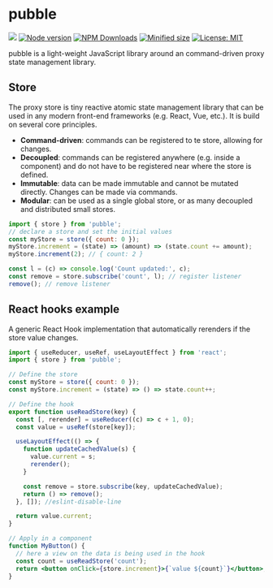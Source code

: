 # pubble

![](https://github.com/crinklesio/pubble/workflows/test/badge.svg)
[![Node version](https://img.shields.io/npm/v/pubble.svg?style=flat)](https://www.npmjs.com/package/pubble)
[![NPM Downloads](https://img.shields.io/npm/dm/pubble.svg?style=flat)](https://www.npmjs.com/package/pubble)
[![Minified size](https://img.shields.io/bundlephobia/min/pubble@latest?label=minified)](https://www.npmjs.com/package/pubble)
[![License: MIT](https://img.shields.io/badge/License-MIT-yellow.svg)](https://opensource.org/licenses/MIT)

pubble is a light-weight JavaScript library around an command-driven proxy state management library.

## Store

The proxy store is tiny reactive atomic state management library that can be used in any modern front-end frameworks (e.g. React, Vue, etc.). It is build on several core principles.

- **Command-driven**: commands can be registered to te store, allowing for changes.
- **Decoupled**: commands can be registered anywhere (e.g. inside a component) and do not have to be registered near where the store is defined.
- **Immutable**: data can be made immutable and cannot be mutated directly. Changes can be made via commands.
- **Modular**: can be used as a single global store, or as many decoupled and distributed small stores.

```js
import { store } from 'pubble';
// declare a store and set the initial values
const myStore = store({ count: 0 });
myStore.increment = (state) => (amount) => (state.count += amount);
myStore.increment(2); // { count: 2 }

const l = (c) => console.log('Count updated:', c);
const remove = store.subscribe('count', l); // register listener
remove(); // remove listener
```

## React hooks example

A generic React Hook implementation that automatically rerenders if the store value changes.

```jsx
import { useReducer, useRef, useLayoutEffect } from 'react';
import { store } from 'pubble';

// Define the store
const myStore = store({ count: 0 });
const myStore.increment = (state) => () => state.count++;

// Define the hook
export function useReadStore(key) {
  const [, rerender] = useReducer((c) => c + 1, 0);
  const value = useRef(store[key]);

  useLayoutEffect(() => {
    function updateCachedValue(s) {
      value.current = s;
      rerender();
    }

    const remove = store.subscribe(key, updateCachedValue);
    return () => remove();
  }, []); //eslint-disable-line

  return value.current;
}

// Apply in a component
function MyButton() {
  // here a view on the data is being used in the hook
  const count = useReadStore('count');
  return <button onClick={store.increment}>{`value ${count}`}</button>;
}
```
